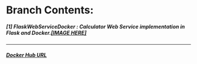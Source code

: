 # **Branch Contents:**

##### [1] FlaskWebServiceDocker : Calculator Web Service implementation in Flask and Docker.[[IMAGE HERE]](https://hub.docker.com/r/rahulvaish/flaskwebservicedocker/)

<hr>

##### [Docker Hub URL](https://hub.docker.com/u/rahulvaish/)

